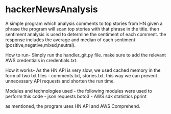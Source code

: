 # hackerNewsAnalysis
A simple program which analysis comments to top stories from HN
given a phrase the program will scan top stories with that phrase in the title.
then sentiment analysis is used to determine the sentiment of each comment.
the response includes the average and median of each sentiment (positive,negative,mixed,neutral).

How to run-
Simply run the handler_git.py file.
make sure to add the relevant AWS credentials in credentials.txt.

How it works-
As the HN API is very slow, we used cached memory in the form of two txt files - comments.txt, stories.txt.
this way we can prevent unnecessary API requests and shorten the run time.

Modules and technologies used -
the following modules were used to perform this code -
json
requests
boto3 - AWS sdk
statistics
pprint

as mentioned, the program uses HN API and AWS Comprehend.

